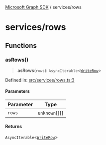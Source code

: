 [Microsoft Graph SDK](../README.md) / services/rows

# services/rows

## Functions

### asRows()

> **asRows**(`rows`): `AsyncIterable`\<[`WriteRow`](../Row.md#writerow)\>

Defined in: [src/services/rows.ts:3](https://github.com/Future-Secure-AI/sharepoint-workbook/blob/main/src/services/rows.ts#L3)

#### Parameters

| Parameter | Type |
| ------ | ------ |
| `rows` | `unknown`[][] |

#### Returns

`AsyncIterable`\<[`WriteRow`](../Row.md#writerow)\>
